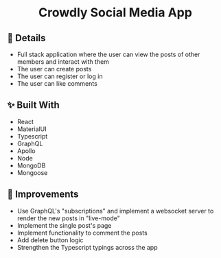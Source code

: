 <h1 id="top" align="center">Crowdly Social Media App</h1>

## 📌 Details

- Full stack application where the user can view the posts of other members and interact with them
- The user can create posts
- The user can register or log in
- The user can like comments

## ✨ Built With

- React
- MaterialUI
- Typescript
- GraphQL
- Apollo
- Node 
- MongoDB
- Mongoose

## 🚀 Improvements
- Use GraphQL's "subscriptions" and implement a websocket server to render the new posts in "live-mode"
- Implement the single post's page
- Implement functionality to comment the posts
- Add delete button logic
- Strengthen the Typescript typings across the app
